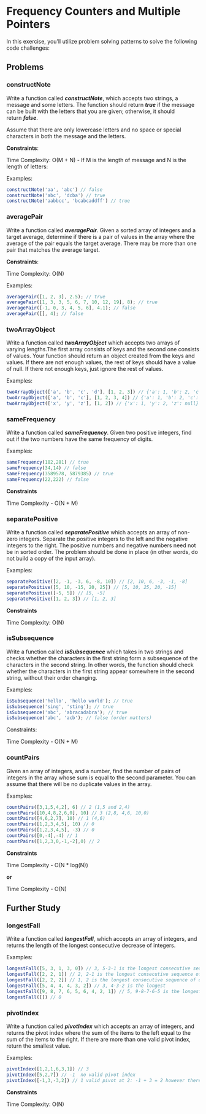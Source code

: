 # Frequency Counters and Multiple Pointers

In this exercise, you’ll utilize problem solving patterns to solve the following code challenges:

## **Problems**

### **constructNote**

Write a function called ***constructNote***, which accepts two strings, a message and some letters. The function should return ***true*** if the message can be built with the letters that you are given; otherwise, it should return ***false***.

Assume that there are only lowercase letters and no space or special characters in both the message and the letters.

**Constraints**:

Time Complexity: O(M + N) - If M is the length of message and N is the length of letters:

Examples:

```jsx
constructNote('aa', 'abc') // false
constructNote('abc', 'dcba') // true
constructNote('aabbcc', 'bcabcaddff') // true
```

### **averagePair**

Write a function called ***averagePair***. Given a sorted array of integers and a target average, determine if there is a pair of values in the array where the average of the pair equals the target average. There may be more than one pair that matches the average target.

**Constraints**:

Time Complexity: O(N)

Examples:

```jsx
averagePair([1, 2, 3], 2.5); // true
averagePair([1, 3, 3, 5, 6, 7, 10, 12, 19], 8); // true
averagePair([-1, 0, 3, 4, 5, 6], 4.1); // false
averagePair([], 4); // false
```

### **twoArrayObject**

Write a function called ***twoArrayObject*** which accepts two arrays of varying lengths.The first array consists of keys and the second one consists of values. Your function should return an object created from the keys and values. If there are not enough values, the rest of keys should have a value of null. If there not enough keys, just ignore the rest of values.

Examples:

```jsx
twoArrayObject(['a', 'b', 'c', 'd'], [1, 2, 3]) // {'a': 1, 'b': 2, 'c': 3, 'd': null}
twoArrayObject(['a', 'b', 'c'], [1, 2, 3, 4]) // {'a': 1, 'b': 2, 'c': 3}
twoArrayObject(['x', 'y', 'z'], [1, 2]) // {'x': 1, 'y': 2, 'z': null}
```

### **sameFrequency**

Write a function called ***sameFrequency***. Given two positive integers, find out if the two numbers have the same frequency of digits.

Examples:

```jsx
sameFrequency(182,281) // true
sameFrequency(34,14) // false
sameFrequency(3589578, 5879385) // true
sameFrequency(22,222) // false
```

**Constraints**

Time Complexity - O(N + M)

### **separatePositive**

Write a function called ***separatePositive*** which accepts an array of non-zero integers. Separate the positive integers to the left and the negative integers to the right. The positive numbers and negative numbers need not be in sorted order. The problem should be done in place (in other words, do not build a copy of the input array).

Examples:

```jsx
separatePositive([2, -1, -3, 6, -8, 10]) // [2, 10, 6, -3, -1, -8]
separatePositive([5, 10, -15, 20, 25]) // [5, 10, 25, 20, -15]
separatePositive([-5, 5]) // [5, -5]
separatePositive([1, 2, 3]) // [1, 2, 3]
```

**Constraints**

Time Complexity: O(N)

### **isSubsequence**

Write a function called ***isSubsequence*** which takes in two strings and checks whether the characters in the first string form a subsequence of the characters in the second string. In other words, the function should check whether the characters in the first string appear somewhere in the second string, without their order changing.

Examples:

```jsx
isSubsequence('hello', 'hello world'); // true
isSubsequence('sing', 'sting'); // true
isSubsequence('abc', 'abracadabra'); // true
isSubsequence('abc', 'acb'); // false (order matters)
```

Constraints:

Time Complexity - O(N + M)

### **countPairs**

Given an array of integers, and a number, find the number of pairs of integers in the array whose sum is equal to the second parameter. You can assume that there will be no duplicate values in the array.

Examples:

```jsx
countPairs([3,1,5,4,2], 6) // 2 (1,5 and 2,4)
countPairs([10,4,8,2,6,0], 10) // 3 (2,8, 4,6, 10,0)
countPairs([4,6,2,7], 10) // 1 (4,6)
countPairs([1,2,3,4,5], 10) // 0
countPairs([1,2,3,4,5], -3) // 0
countPairs([0,-4],-4) // 1
countPairs([1,2,3,0,-1,-2],0) // 2
```

**Constraints**

Time Complexity - O(N * log(N))

**or**

Time Complexity - O(N)

## **Further Study**

### **longestFall**

Write a function called ***longestFall***, which accepts an array of integers, and returns the length of the longest consecutive decrease of integers.

Examples:

```jsx
longestFall([5, 3, 1, 3, 0]) // 3, 5-3-1 is the longest consecutive sequence of decreasing integers
longestFall([2, 2, 1]) // 2, 2-1 is the longest consecutive sequence of decreasing integers
longestFall([2, 2, 2]) // 1, 2 is the longest consecutive sequence of decreasing integers
longestFall([5, 4, 4, 4, 3, 2]) // 3, 4-3-2 is the longest
longestFall([9, 8, 7, 6, 5, 6, 4, 2, 1]) // 5, 9-8-7-6-5 is the longest
longestFall([]) // 0
```

### **pivotIndex**

Write a function called ***pivotIndex*** which accepts an array of integers, and returns the pivot index where the sum of the items to the left equal to the sum of the items to the right. If there are more than one valid pivot index, return the smallest value.

Examples:

```jsx
pivotIndex([1,2,1,6,3,1]) // 3
pivotIndex([5,2,7]) // -1  no valid pivot index
pivotIndex([-1,3,-3,2]) // 1 valid pivot at 2: -1 + 3 = 2 however there is a smaller valid pivot at 1: -1 = -3 + 2
```

**Constraints**

Time Complexity: O(N)